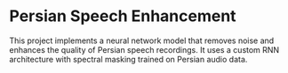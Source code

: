 # Persian Speech Enhancement

This project implements a neural network model that removes noise and enhances the quality of Persian speech recordings. It uses a custom RNN architecture with spectral masking trained on Persian audio data.
